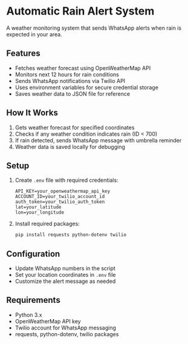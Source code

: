 # Automatic Rain Alert System

A weather monitoring system that sends WhatsApp alerts when rain is expected in your area.

## Features
- Fetches weather forecast using OpenWeatherMap API
- Monitors next 12 hours for rain conditions
- Sends WhatsApp notifications via Twilio API
- Uses environment variables for secure credential storage
- Saves weather data to JSON file for reference

## How It Works
1. Gets weather forecast for specified coordinates
2. Checks if any weather condition indicates rain (ID < 700)
3. If rain detected, sends WhatsApp message with umbrella reminder
4. Weather data is saved locally for debugging

## Setup
1. Create `.env` file with required credentials:
   ```
   API_KEY=your_openweathermap_api_key
   ACCOUNT_ID=your_twilio_account_id
   auth_token=your_twilio_auth_token
   lat=your_latitude
   lon=your_longitude
   ```
2. Install required packages:
   ```bash
   pip install requests python-dotenv twilio
   ```

## Configuration
- Update WhatsApp numbers in the script
- Set your location coordinates in `.env` file
- Customize the alert message as needed

## Requirements
- Python 3.x
- OpenWeatherMap API key
- Twilio account for WhatsApp messaging
- requests, python-dotenv, twilio packages
